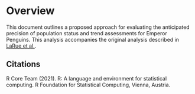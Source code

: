 # Overview

This document outlines a proposed approach for evaluating the
anticipated precision of population status and trend assessments for
Emperor Penguins. This analysis accompanies the original analysis
described in [LaRue et al.](https://github.com/davidiles/EMPE_Global).

## Citations

R Core Team (2021). R: A language and environment for statistical
computing. R Foundation for Statistical Computing, Vienna, Austria.
